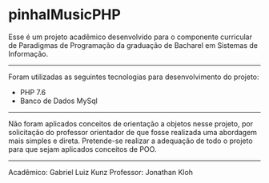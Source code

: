 # pinhalMusicPHP

Esse é um projeto acadêmico desenvolvido para o componente curricular de Paradigmas de Programação da graduação de Bacharel em Sistemas de Informação.

___

Foram utilizadas as seguintes tecnologias para desenvolvimento do projeto:
* PHP 7.6
* Banco de Dados MySql

___ 

Não foram aplicados conceitos de orientação a objetos nesse projeto, por solicitação do professor orientador de que fosse realizada uma abordagem mais simples e direta.
Pretende-se realizar a adequação de todo o projeto para que sejam aplicados conceitos de POO.

___

Acadêmico: Gabriel Luiz Kunz
Professor: Jonathan Kloh

